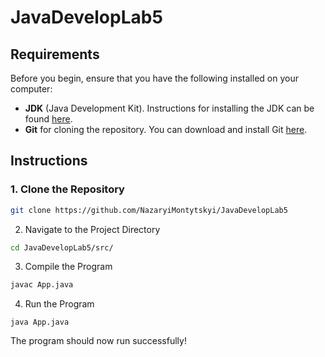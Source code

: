 # JavaDevelopLab5

## Requirements

Before you begin, ensure that you have the following installed on your computer:

- **JDK** (Java Development Kit). Instructions for installing the JDK can be found [here](https://www.oracle.com/java/technologies/javase-jdk11-downloads.html).
- **Git** for cloning the repository. You can download and install Git [here](https://git-scm.com/downloads).

## Instructions

### 1. Clone the Repository

```bash
git clone https://github.com/NazaryiMontytskyi/JavaDevelopLab5
```

2. Navigate to the Project Directory

```bash
cd JavaDevelopLab5/src/
```

3. Compile the Program
```bash
javac App.java
```

4. Run the Program
```
java App.java
```

The program should now run successfully!

